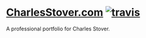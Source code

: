 # [CharlesStover.com](https://charlesstover.com/) [![travis](https://img.shields.io/travis/com/CharlesStover/charlesstover.svg)](https://travis-ci.com/CharlesStover/charlesstover)

A professional portfolio for Charles Stover.
